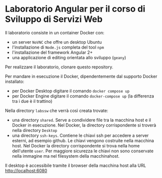 # Laboratorio Angular per il corso di Sviluppo di Servizi Web
Il laboratorio consiste in un container Docker con:
- un server `NoVNC` che offre un desktop Ubuntu
- l'installazione di `Node.js` completa del tool `npm`
- l'installazione del framework Angular 2+
- una applicazione di editing orientata allo sviluppo (`geany`)

Per realizzare il laboratorio, clonare questo repository.

Per mandare in esecuzione il Docker, dipendentemente dal supporto Docker installato:
- per Docker Desktop digitare il comando `docker compose up`
- per Docker Engine digitare il comando `docker-compose up`
(la differenza tra i due è il trattino)

Nella directory `labssw` che verrà così creata trovate:
- una directory `shared`. Serve a condividere file tra la macchina host e il Docker in esecuzione. Nel Docker, la directory corrispondente si troverà nella directory `Desktop`
- una directory `ssh-keys`. Contiene le chiavi ssh per accedere a server esterni, ad esempio github. Le chiavi vengono costruite nella macchina host. Nel Docker la directory corrispondente si trova nella home dell'utente `user`. Per maggiore sicurezza le chiavi non sono conservate nella immagine ma nel filesystem della macchinahost.

Il desktop è accessibile tramite il browser della macchina host alla URL [http://localhost:6080](http://localhost:6080)
